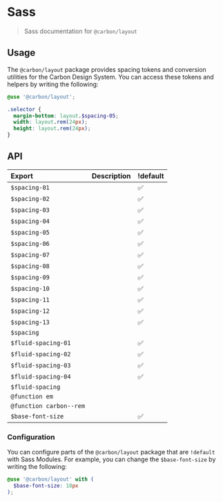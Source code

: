 # Sass

> Sass documentation for `@carbon/layout`

## Usage

The `@carbon/layout` package provides spacing tokens and conversion utilities
for the Carbon Design System. You can access these tokens and helpers by writing
the following:

```scss
@use '@carbon/layout';

.selector {
  margin-bottom: layout.$spacing-05;
  width: layout.rem(24px);
  height: layout.rem(24px);
}
```

## API

| Export                  | Description | !default |
| :---------------------- | :---------- | :------- |
| `$spacing-01`           |             | ✅       |
| `$spacing-02`           |             | ✅       |
| `$spacing-03`           |             | ✅       |
| `$spacing-04`           |             | ✅       |
| `$spacing-05`           |             | ✅       |
| `$spacing-06`           |             | ✅       |
| `$spacing-07`           |             | ✅       |
| `$spacing-08`           |             | ✅       |
| `$spacing-09`           |             | ✅       |
| `$spacing-10`           |             | ✅       |
| `$spacing-11`           |             | ✅       |
| `$spacing-12`           |             | ✅       |
| `$spacing-13`           |             | ✅       |
| `$spacing `             |             |          |
| `$fluid-spacing-01`     |             | ✅       |
| `$fluid-spacing-02`     |             | ✅       |
| `$fluid-spacing-03`     |             | ✅       |
| `$fluid-spacing-04`     |             | ✅       |
| `$fluid-spacing `       |             |          |
| `@function em`          |             |          |
| `@function carbon--rem` |             |          |
| `$base-font-size`       |             | ✅       |

### Configuration

You can configure parts of the `@carbon/layout` package that are `!default` with
Sass Modules. For example, you can change the `$base-font-size` by writing the
following:

```scss
@use '@carbon/layout' with (
  $base-font-size: 18px
);
```
